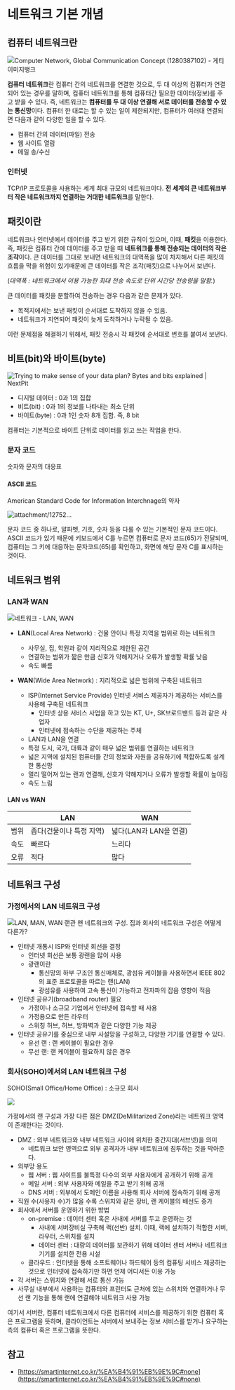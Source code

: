 # 네트워크 기본 개념

## 컴퓨터 네트워크란

![Computer Network, Global Communication Concept (1280387102) - 게티이미지뱅크](./assets/1280387102.jpg)

**컴퓨터 네트워크**란 컴퓨터 간의 네트워크를 연결한 것으로, 두 대 이상의 컴퓨터가 연결되어 있는 경우를 말하며, 컴퓨터 네트워크를 통해 컴퓨터간 필요한 데이터(정보)를 주고 받을 수 있다.
즉, 네트워크는 **컴퓨터를 두 대 이상 연결해 서로 데이터를 전송할 수 있는 통신망**이다.
컴퓨터 한 대로는 할 수 있는 일이 제한되지만, 컴퓨터가 여러대 연결되면 다음과 같이 다양한 일을 할 수 있다.

- 컴퓨터 간의 데이터(파일) 전송
- 웹 사이트 열람
- 메일 송/수신

### 인터넷

TCP/IP 프로토콜을 사용하는 세계 최대 규모의 네트워크이다. 
**전 세계의 큰 네트워크부터 작은 네트워크까지 연결하는 거대한 네트워크**를 말한다. 

## 패킷이란

네트워크나 인터넷에서 데이터를 주고 받기 위한 규칙이 있으며, 이때, **패킷**을 이용한다.
즉, 패킷은 컴퓨터 간에 데이터를 주고 받을 때 **네트워크를 통해 전송되는 데이터의 작은 조각**이다.
큰 데이터를 그대로 보내면 네트워크의 대역폭을 많이 차지해서 다른 패킷의 흐름을 막을 위험이 있기때문에 큰 데이터를 작은 조각(패킷)으로 나누어서 보낸다.

(*대역폭 : 네트워크에서 이용 가능한 최대 전송 속도로 단위 시간당 전송량을 말함.*)

큰 데이터를 패킷을 분할하여 전송하는 경우 다음과 같은 문제가 있다.

- 목적지에서는 보낸 패킷이 순서대로 도착하지 않을 수 있음.
- 네트워크가 지연되어 패킷이 늦게 도착하거나 누락될 수 있음.

이런 문제점을 해결하기 위해서, 패킷 전송시 각 패킷에 순서대로 번호를 붙여서 보낸다.

## 비트(bit)와 바이트(byte)

![Trying to make sense of your data plan? Bytes and bits explained | NextPit](./assets/byte_waifu2x_photo_noise1_scale_tta_1.png)

- 디지털 데이터 : 0과 1의 집합
- 비트(bit) : 0과 1의 정보를 나타내는 최소 단위
- 바이트(byte) : 0과 1인 숫자 8개 집합. 즉, 8 bit

컴퓨터는 기본적으로 바이트 단위로 데이터를 읽고 쓰는 작업을 한다.

### 문자 코드

숫자와 문자의 대응표

#### ASCII 코드

American Standard Code for Information Interchnage의 약자

![attachment/12752...](./assets/05acaba21abdca4ab79fdc7a1c604e2535b074bbe37a51181d89120499081e0d19000a106a7c96c99bebf82bc785f0e8ff45a98a32493cef61ba8722acef834776f01ced097c295ce3ab52e49b02bae239588fbdbdc57ccfee360240a50319cf.gif)

문자 코드 중 하나로, 알파벳, 기호, 숫자 등을 다룰 수 있는 기본적인 문자 코드이다.
ASCII 코드가 있기 때문에 키보드에서 C를 누르면 컴퓨터로 문자 코드(65)가 전달되며, 컴퓨터는 그 키에 대응하는 문자코드(65)를 확인하고, 화면에 해당 문자 C를 표시하는 것이다.

## 네트워크 범위

### LAN과 WAN

![네트워크 - LAN, WAN](./assets/InkedKakaoTalk_20210504_144428810_LI.jpg)

- **LAN**(Local Area Network) : 건물 안이나 특정 지역을 범위로 하는 네트워크
    - 사무실, 집, 학원과 같이 지리적으로 제한된 공간
    - 연결하는 범위가 짧은 만큼 신호가 약해지거나 오류가 발생할 확률 낮음
    - 속도 빠름
    
- **WAN**(Wide Area Network) : 지리적으로 넓은 범위에 구축된 네트워크
    - ISP(Internet Service Provide) 인터넷 서비스 제공자가 제공하는 서비스를 사용해 구축된 네트워크
        - 인터넷 상용 서비스 사업을 하고 있는 KT, U+, SK브로드밴드 등과 같은 사업자
        - 인터넷에 접속하는 수단을 제공하는 주체
    - LAN과 LAN을 연결
    - 특정 도시, 국가, 대륙과 같이 매우 넓은 범위를 연결하는 네트워크
    - 넓은 지역에 설치된 컴퓨터들 간의 정보와 자원을 공유하기에 적합하도록 설계한 통신망
    - 멀리 떨어져 있는 랜과 연결해, 신호가 약해지거나 오류가 발생할 확률이 높아짐
    - 속도 느림

#### LAN vs WAN

|      | LAN                      | WAN                    |
| ---- | ------------------------ | ---------------------- |
| 범위 | 좁다(건물이나 특정 지역) | 넓다(LAN과 LAN을 연결) |
| 속도 | 빠르다                   | 느리다                 |
| 오류 | 적다                     | 많다                   |



## 네트워크 구성

### 가정에서의 LAN 네트워크 구성

![LAN, MAN, WAN 랜관 왠 네트워크의 구성. 집과 회사의 네트워크 구성은 어떻게 다른가?](./assets/img.png)

- 인터넷 개통시 ISP와 인터넷 회선을 결정
    - 인터넷 회선은 보통 광랜을 많이 사용
    - 광랜이란
        - 통신망의 하부 구조인 통신매체로, 광섬유 케이블을 사용하면서 IEEE 802의 표준 프로토콜을 따르는 랜(LAN)
        - 광섬유를 사용하여 고속 통신이 가능하고 전자파의 잡음 영향이 적음
- 인터넷 공유기(broadband router) 필요
    - 가정이나 소규모 기업에서 인터넷에 접속할 때 사용
    - 가정용으로 만든 라우터
    - 스위칭 허브, 허브, 방화벽과 같은 다양한 기능 제공
- 인터넷 공유기를 중심으로 내부 사설망을 구성하고, 다양한 기기를 연결할 수 있다.
    - 유선 랜 : 랜 케이블이 필요한 경우 
    - 무선 랜: 랜 케이블이 필요하지 않은 경우

### 회사(SOHO)에서의 LAN 네트워크 구성

SOHO(Small Office/Home Office) : 소규모 회사

![](./assets/img-20210630001955987.png)

가정에서의 랜 구성과 가장 다른 점은 DMZ(DeMilitarized Zone)라는 네트워크 영역이 존재한다는 것이다.

- DMZ : 외부 네트워크와 내부 네트워크 사이에 위치한 중간지대(서브넷)을 의미
    - 네트워크 보안 영역으로 외부 공격자가 내부 네트워크에 침투하는 것을 막아준다.
- 외부망 용도
    - 웹 서버 : 웹 사이트를 불특정 다수의 외부 사용자에게 공개하기 위해 공개
    - 메일 서버 : 외부 사용자와 메일을 주고 받기 위해 공개
    - DNS 서버 : 외부에서 도메인 이름을 사용해 회사 서버에 접속하기 위해 공개
- 직원 수(사용자 수)가 많을 수록 스위치와 같은 장비, 랜 케이블의 배선도 증가
- 회사에서 서버를 운영하기 위한 방법
    - on-premise : 데이터 센터 혹은 사내에 서버를 두고 운영하는 것
        - 사내에 서버장비실 구축해 랙(선반) 설치. 이때, 랙에 설치하기 적합한 서버, 라우터, 스위치를 설치
        - 데이터 센터 : 대량의 데이터를 보관하기 위해 데이터 센터 서버나 네트워크 기기를 설치한 전용 시설
    - 클라우드 : 인터넷을 통해 소프트웨어나 하드웨어 등의 컴퓨팅 서비스 제공하는 것으로 인터넷에 접속하기만 하면 언제 어디서든 이용 가능
- 각 서버는 스위치와 연결해 서로 통신 가능
- 사무실 내부에서 사용하는 컴퓨터와 프린터도 근처에 있는 스위치와 연결하거나 무선 랜 기능을 통해 랜에 연결해야 네트워크 사용 가능



여기서 서버란, 컴퓨터 네트워크에서 다른 컴퓨터에 서비스를 제공하기 위한 컴퓨터 혹은 프로그램을 뜻하며, 클라이언트는 서버에서 보내주는 정보 서비스를 받거나 요구하는 측의 컴퓨터 혹은 프로그램을 뜻한다.

## 참고

- [https://smartinternet.co.kr/%EA%B4%91%EB%9E%9C#none](https://smartinternet.co.kr/%EA%B4%91%EB%9E%9C#none)
